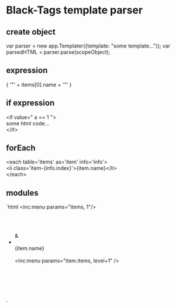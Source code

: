# Black-Tags template parser

## create object
var parser = new app.Templater({template: "some template..."});
var parsedHTML = parser.parse(scopeObject);

## expression
{  '"' + items[0].name + '"' }

## if expression
&lt;if value=" a == 1 "&gt;  <br/>
	some html code...  <br/>
&lt;/if&gt;  <br/>


## forEach
&lt;each table='items' as='item' info='info'&gt;  <br/>
	&lt;li class='item-{info.index}'&gt;{item.name}&lt;/li&gt;  <br/>
&lt;/each&gt;  <br/>

## modules
`html
<inc:menu params="items, 1"/>  <br/>

<module name='menu' params='list, level'>  <br/>
	<ul>  <br/>
		&<each table='list' as='item'>  <br/>
			<li>  <br/>
				{item.name}  <br/>
				<if value='isset(item.items)'>  <br/>
					<inc:menu params="item.items, level+1" />  <br/>
				</if>  <br/>
			</li>  <br/>
		</each>  <br/>
	</ul>  <br/>
</module>  <br/>
`
